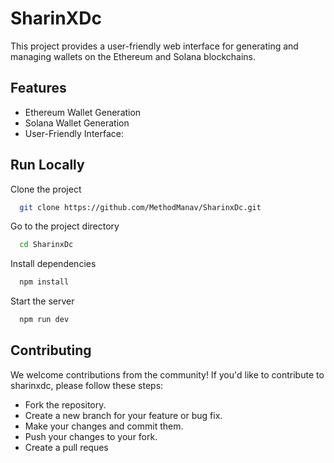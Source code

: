 # SharinXDc

This project provides a user-friendly web interface for generating and managing wallets on the Ethereum and Solana blockchains.

## Features

- Ethereum Wallet Generation
- Solana Wallet Generation
- User-Friendly Interface:

## Run Locally

Clone the project

```bash
  git clone https://github.com/MethodManav/SharinxDc.git
```

Go to the project directory

```bash
  cd SharinxDc
```

Install dependencies

```bash
  npm install
```

Start the server

```bash
  npm run dev
```

## Contributing

We welcome contributions from the community! If you'd like to contribute to sharinxdc, please follow these steps:

- Fork the repository.
- Create a new branch for your feature or bug fix.
- Make your changes and commit them.
- Push your changes to your fork.
- Create a pull reques
